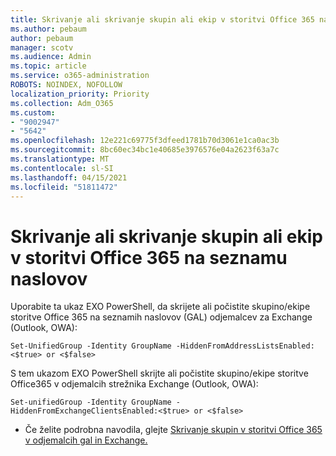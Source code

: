 ```yaml
---
title: Skrivanje ali skrivanje skupin ali ekip v storitvi Office 365 na seznamu naslovov
ms.author: pebaum
author: pebaum
manager: scotv
ms.audience: Admin
ms.topic: article
ms.service: o365-administration
ROBOTS: NOINDEX, NOFOLLOW
localization_priority: Priority
ms.collection: Adm_O365
ms.custom:
- "9002947"
- "5642"
ms.openlocfilehash: 12e221c69775f3dfeed1781b70d3061e1ca0ac3b
ms.sourcegitcommit: 8bc60ec34bc1e40685e3976576e04a2623f63a7c
ms.translationtype: MT
ms.contentlocale: sl-SI
ms.lasthandoff: 04/15/2021
ms.locfileid: "51811472"
---
```

# <a name="hide-or-un-hide-office-365-groups-or-teams-from-address-list"></a>Skrivanje ali skrivanje skupin ali ekip v storitvi Office 365 na seznamu naslovov

Uporabite ta ukaz EXO PowerShell, da skrijete ali počistite skupino/ekipe storitve Office 365 na seznamih naslovov (GAL) odjemalcev za Exchange (Outlook, OWA):

`
    Set-UnifiedGroup -Identity GroupName -HiddenFromAddressListsEnabled:<$true> or <$false>
`

S tem ukazom EXO PowerShell skrijte ali počistite skupino/ekipe storitve Office365 v odjemalcih strežnika Exchange (Outlook, OWA):

`
    Set-unifiedGroup -Identity GroupName -HiddenFromExchangeClientsEnabled:<$true> or <$false>
`

- Če želite podrobna navodila, glejte [Skrivanje skupin v storitvi Office 365 v odjemalcih gal in Exchange.](https://docs.microsoft.com/schooldatasync/hide-office-365-groups-from-the-gal)
